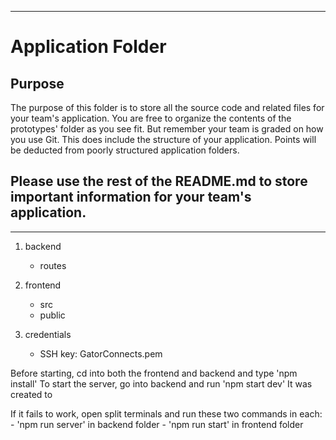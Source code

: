 *********************************************************************************************************************************************
# Application Folder

## Purpose
The purpose of this folder is to store all the source code and related files for your team's application. You are free 
to organize the contents of the prototypes' folder as you see fit. But remember your team is graded on how you use Git. 
This does include the structure of your application. Points will be deducted from poorly structured application folders.

## Please use the rest of the README.md to store important information for your team's application. 
*********************************************************************************************************************************************

1. backend
    - routes

2. frontend
    - src
    - public

3. credentials
    - SSH key: GatorConnects.pem

Before starting, cd into both the frontend and backend and type 'npm install'
To start the server, go into backend and run 'npm start dev'
It was created to 

If it fails to work, open split terminals and run these two commands in each:
    - 'npm run server' in backend folder
    - 'npm run start' in frontend folder
